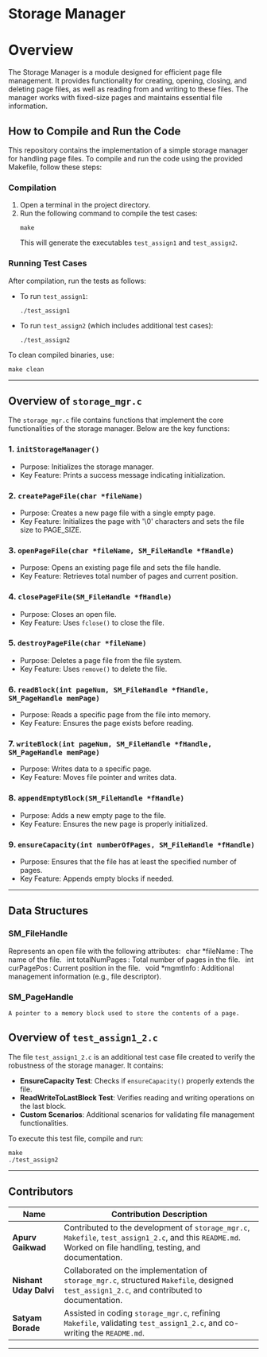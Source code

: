 # Storage Manager

# Overview
The Storage Manager is a module designed for efficient page file management. It provides functionality for creating, opening, closing, and deleting page files, as well as reading from and writing to these files. The manager works with fixed-size pages and maintains essential file information.

## How to Compile and Run the Code
This repository contains the implementation of a simple storage manager for handling page files. To compile and run the code using the provided Makefile, follow these steps:

### Compilation
1. Open a terminal in the project directory.
2. Run the following command to compile the test cases:
   ```
   make
   ```
   This will generate the executables `test_assign1` and `test_assign2`.

### Running Test Cases
After compilation, run the tests as follows:

- To run `test_assign1`:
  ```
  ./test_assign1
  ```
- To run `test_assign2` (which includes additional test cases):
  ```
  ./test_assign2
  ```

To clean compiled binaries, use:
```
make clean
```

---

## Overview of `storage_mgr.c`
The `storage_mgr.c` file contains functions that implement the core functionalities of the storage manager. Below are the key functions:

### 1. `initStorageManager()`
   - Purpose: Initializes the storage manager.
   - Key Feature: Prints a success message indicating initialization.

### 2. `createPageFile(char *fileName)`
   - Purpose: Creates a new page file with a single empty page.
   - Key Feature: Initializes the page with '\0' characters and sets the file size to PAGE_SIZE.

### 3. `openPageFile(char *fileName, SM_FileHandle *fHandle)`
   - Purpose: Opens an existing page file and sets the file handle.
   - Key Feature: Retrieves total number of pages and current position.

### 4. `closePageFile(SM_FileHandle *fHandle)`
   - Purpose: Closes an open file.
   - Key Feature: Uses `fclose()` to close the file.

### 5. `destroyPageFile(char *fileName)`
   - Purpose: Deletes a page file from the file system.
   - Key Feature: Uses `remove()` to delete the file.

### 6. `readBlock(int pageNum, SM_FileHandle *fHandle, SM_PageHandle memPage)`
   - Purpose: Reads a specific page from the file into memory.
   - Key Feature: Ensures the page exists before reading.

### 7. `writeBlock(int pageNum, SM_FileHandle *fHandle, SM_PageHandle memPage)`
   - Purpose: Writes data to a specific page.
   - Key Feature: Moves file pointer and writes data.

### 8. `appendEmptyBlock(SM_FileHandle *fHandle)`
   - Purpose: Adds a new empty page to the file.
   - Key Feature: Ensures the new page is properly initialized.

### 9. `ensureCapacity(int numberOfPages, SM_FileHandle *fHandle)`
   - Purpose: Ensures that the file has at least the specified number of pages.
   - Key Feature: Appends empty blocks if needed.

---
## Data Structures
### SM_FileHandle
   Represents an open file with the following attributes:
⁠   char *fileName ⁠: The name of the file.
⁠   int totalNumPages ⁠: Total number of pages in the file.
⁠   int curPagePos ⁠: Current position in the file.
⁠   void *mgmtInfo ⁠: Additional management information (e.g., file descriptor).

### SM_PageHandle
    A pointer to a memory block used to store the contents of a page.

## Overview of `test_assign1_2.c`
The file `test_assign1_2.c` is an additional test case file created to verify the robustness of the storage manager. It contains:

- **EnsureCapacity Test**: Checks if `ensureCapacity()` properly extends the file.
- **ReadWriteToLastBlock Test**: Verifies reading and writing operations on the last block.
- **Custom Scenarios**: Additional scenarios for validating file management functionalities.

To execute this test file, compile and run:
```
make
./test_assign2
```

---

## Contributors

| Name                 | Contribution Description |
|----------------------|--------------------------|
| **Apurv Gaikwad**    | Contributed to the development of `storage_mgr.c`, `Makefile`, `test_assign1_2.c`, and this `README.md`. Worked on file handling, testing, and documentation. |
| **Nishant Uday Dalvi** | Collaborated on the implementation of `storage_mgr.c`, structured `Makefile`, designed `test_assign1_2.c`, and contributed to documentation. |
| **Satyam Borade**    | Assisted in coding `storage_mgr.c`, refining `Makefile`, validating `test_assign1_2.c`, and co-writing the `README.md`. |


---
